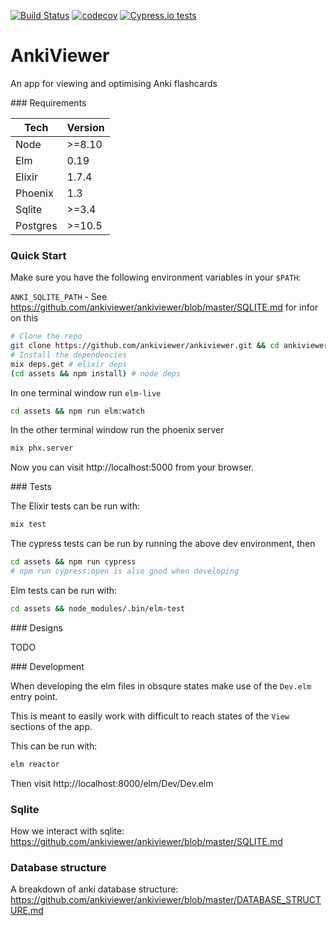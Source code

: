 [![Build Status](https://travis-ci.org/ankiviewer/ankiviewer.svg?branch=master)](https://travis-ci.org/ankiviewer/ankiviewer)
[![codecov](https://codecov.io/gh/ankiviewer/ankiviewer/branch/master/graph/badge.svg)](https://codecov.io/gh/ankiviewer/ankiviewer)
[![Cypress.io tests](https://img.shields.io/badge/cypress.io-tests-green.svg)](https://cypress.io)

# AnkiViewer

An app for viewing and optimising Anki flashcards

### Requirements

|Tech|Version|
|---|---|
|Node|>=8.10|
|Elm|0.19|
|Elixir|1.7.4|
|Phoenix|1.3|
|Sqlite|>=3.4|
|Postgres|>=10.5|

### Quick Start

Make sure you have the following environment variables in your `$PATH`:

`ANKI_SQLITE_PATH` - See https://github.com/ankiviewer/ankiviewer/blob/master/SQLITE.md for infor on this

```bash
# Clone the repo
git clone https://github.com/ankiviewer/ankiviewer.git && cd ankiviewer
# Install the dependencies
mix deps.get # elixir deps
(cd assets && npm install) # node deps
```

In one terminal window run `elm-live`
```bash
cd assets && npm run elm:watch
```

In the other terminal window run the phoenix server
```bash
mix phx.server
```

Now you can visit http://localhost:5000 from your browser.

### Tests

The Elixir tests can be run with:

```bash
mix test
```

The cypress tests can be run by running the above dev environment, then

```bash
cd assets && npm run cypress
# npm run cypress:open is also good when developing
```

Elm tests can be run with:

```bash
cd assets && node_modules/.bin/elm-test
```

### Designs

TODO

### Development

When developing the elm files in obsqure states make use of the `Dev.elm` entry point.

This is meant to easily work with difficult to reach states of the `View` sections of the app.

This can be run with:

```bash
elm reactor
```

Then visit http://localhost:8000/elm/Dev/Dev.elm

### Sqlite

How we interact with sqlite: https://github.com/ankiviewer/ankiviewer/blob/master/SQLITE.md

### Database structure

A breakdown of anki database structure: https://github.com/ankiviewer/ankiviewer/blob/master/DATABASE_STRUCTURE.md
